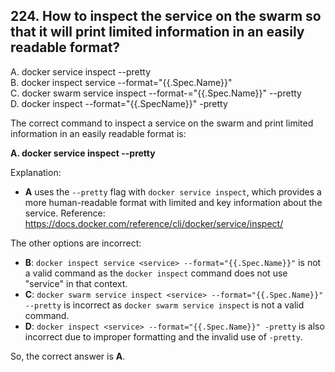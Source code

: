 ## 224. How to inspect the service on the swarm so that it will print limited information in an easily readable format?
A. docker service inspect <service> --pretty  
B. docker inspect service <service> --format="{{.Spec.Name}}"  
C. docker swarm service inspect <service> --format-="{{.Spec.Name}}" --pretty  
D. docker inspect <service> --format="{{.SpecName}}" -pretty  

The correct command to inspect a service on the swarm and print limited information in an easily readable format is:

**A. docker service inspect <service> --pretty**

Explanation:
- **A** uses the `--pretty` flag with `docker service inspect`, which provides a more human-readable format with limited and key information about the service. Reference: https://docs.docker.com/reference/cli/docker/service/inspect/

The other options are incorrect:
- **B**: `docker inspect service <service> --format="{{.Spec.Name}}"` is not a valid command as the `docker inspect` command does not use "service" in that context.
- **C**: `docker swarm service inspect <service> --format="{{.Spec.Name}}" --pretty` is incorrect as `docker swarm service inspect` is not a valid command.
- **D**: `docker inspect <service> --format="{{.Spec.Name}}" -pretty` is also incorrect due to improper formatting and the invalid use of `-pretty`.

So, the correct answer is **A**.
